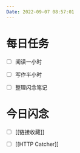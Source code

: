 ```yaml
---
Date: 2022-09-07 08:57:01
---
```


# 每日任务
- [ ] 阅读一小时
- [ ] 写作半小时
- [ ] 整理闪念笔记


# 今日闪念
- [ ] [[链接收藏]]
- [ ] [[HTTP Catcher]]



